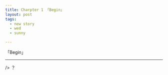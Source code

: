 ```yaml
---
title: Charpter 1 「Begin」
layout: post
tags:
  - new story
  - wed
  - sunny

---
```


「Begin」

------

/> ？





